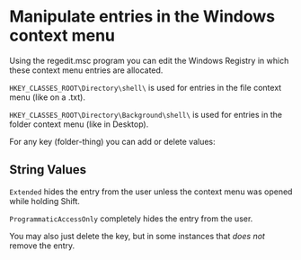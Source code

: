 # Manipulate entries in the Windows context menu

Using the regedit.msc program you can edit the Windows Registry in which these context menu entries are allocated.

`HKEY_CLASSES_ROOT\Directory\shell\` is used for entries in the file context menu (like on a .txt).

`HKEY_CLASSES_ROOT\Directory\Background\shell\` is used for entries in the folder context menu (like in Desktop).

For any key (folder-thing) you can add or delete values:

## String Values

`Extended` hides the entry from the user unless the context menu was opened while holding Shift.

`ProgrammaticAccessOnly` completely hides the entry from the user.

You may also just delete the key, but in some instances that _does not_ remove the entry.